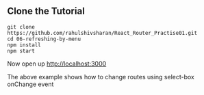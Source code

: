 ## Clone the Tutorial

```
git clone https://github.com/rahulshivsharan/React_Router_Practise01.git
cd 06-refreshing-by-menu
npm install
npm start
```

Now open up [http://localhost:3000](http://localhost:3000)

The above example shows how to change routes using select-box onChange event